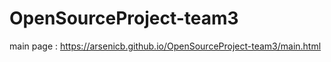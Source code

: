 # OpenSourceProject-team3

main page : https://arsenicb.github.io/OpenSourceProject-team3/main.html
